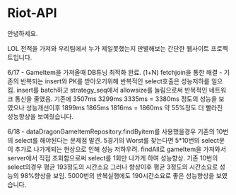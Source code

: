 # Riot-API

안녕하세요.


LOL 전적을 가져와 우리팀에서 누가 제일못했는지 판별해보는 간단한 웹사이트 프로젝트입니다.


6/17 - GameItem을 가져올때 DB튜닝 최적화 완료. (1+N) fetchjoin을 통한 해결
     - 기존의 반복되는 insert와 PK를 받아오기위해 반복적인 select호출은
       성능저하를 일으킴.
       insert를 batch하고 strategy_seq에서 allowsize를 늘림으로써
       반복적인 네트워크 통신을 줄였음.
       기존에 3507ms 3299ms 3335ms = 3380ms 정도의 성능을 보였으나
       성능개선이후 
       1899ms 1865ms 1816ms = 1860ms 약 55%정도 더 빨라진 성능향상을 보여줬습니다.
     
     
6/18 - dataDragonGameItemRepository.findByitem를 사용했을경우 기존의 10번의 select를 해야된다는 문제점 발견.
       5경기의 Worst를 찾는다면 5*10번의 select문이 추가로 나가게되는 현상으로 인해 성능 저하우려.
       findAll로 gameItem을 가져와서 server에서 직접 조회함으로써 select를 1회만 나가게 하여 성능향상.
       기존 10번의 select의경우 평균 193정도의 시간소요
       그러나 향상이후 평균 3정도의 시간소요로 성능의 98%향상을 보임.
       5000번의 반복실행에도 190시간소요로 좋은 성능향상을 보였습니다.
       
